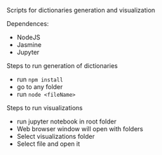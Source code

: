 Scripts for dictionaries generation and visualization

Dependences:
- NodeJS
- Jasmine
- Jupyter


Steps to run generation of dictionaries
- run `npm install`
- go to any folder
- run `node <fileName>`

Steps to run visualizations
- run jupyter notebook in root folder
- Web browser window will open with folders
- Select visualizations folder
- Select file and open it